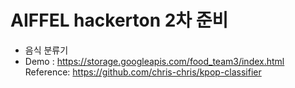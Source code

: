 # AIFFEL hackerton 2차 준비
- 음식 분류기
- Demo : https://storage.googleapis.com/food_team3/index.html  
Reference: https://github.com/chris-chris/kpop-classifier
